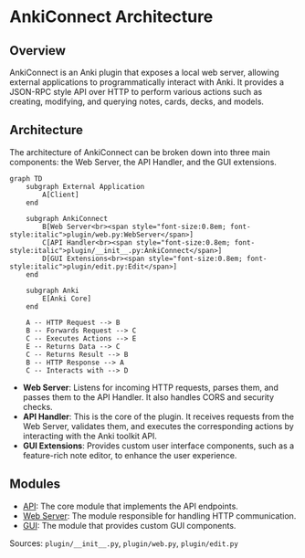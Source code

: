 # AnkiConnect Architecture

## Overview

AnkiConnect is an Anki plugin that exposes a local web server, allowing external applications to programmatically interact with Anki. It provides a JSON-RPC style API over HTTP to perform various actions such as creating, modifying, and querying notes, cards, decks, and models.

## Architecture

The architecture of AnkiConnect can be broken down into three main components: the Web Server, the API Handler, and the GUI extensions.

```mermaid
graph TD
    subgraph External Application
        A[Client]
    end

    subgraph AnkiConnect
        B[Web Server<br><span style="font-size:0.8em; font-style:italic">plugin/web.py:WebServer</span>]
        C[API Handler<br><span style="font-size:0.8em; font-style:italic">plugin/__init__.py:AnkiConnect</span>]
        D[GUI Extensions<br><span style="font-size:0.8em; font-style:italic">plugin/edit.py:Edit</span>]
    end

    subgraph Anki
        E[Anki Core]
    end

    A -- HTTP Request --> B
    B -- Forwards Request --> C
    C -- Executes Actions --> E
    E -- Returns Data --> C
    C -- Returns Result --> B
    B -- HTTP Response --> A
    C -- Interacts with --> D
```

-   **Web Server**: Listens for incoming HTTP requests, parses them, and passes them to the API Handler. It also handles CORS and security checks.
-   **API Handler**: This is the core of the plugin. It receives requests from the Web Server, validates them, and executes the corresponding actions by interacting with the Anki toolkit API.
-   **GUI Extensions**: Provides custom user interface components, such as a feature-rich note editor, to enhance the user experience.

## Modules

-   [API](./api.md): The core module that implements the API endpoints.
-   [Web Server](./web-server.md): The module responsible for handling HTTP communication.
-   [GUI](./gui.md): The module that provides custom GUI components.

Sources: `plugin/__init__.py`, `plugin/web.py`, `plugin/edit.py`
